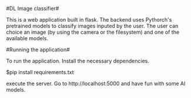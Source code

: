 #DL Image classifier#

This is a web application built in flask. The backend uses Pythorch's pretrained models to classify images inputed by the user. The user can choice an image (by using the camera or the filesystem) and one of the available models.




#Running the application#

To run the application. Install the necessary dependencies.

$pip install requirements.txt

execute the server. Go to http://localhost:5000 and have fun with some AI models.






